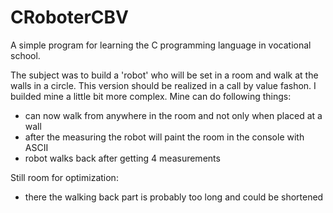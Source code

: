 # CRoboterCBV
A simple program for learning the C programming language in vocational school.

The subject was to build a 'robot' who will be set in a room and walk at the walls in a circle.
This version should be realized in a call by value fashon.
I builded mine a little bit more complex. Mine can do following things:

- can now walk from anywhere in the room and not only when placed at a wall
- after the measuring the robot will paint the room in the console with ASCII
- robot walks back after getting 4 measurements

Still room for optimization:
- there the walking back part is probably too long and could be shortened
